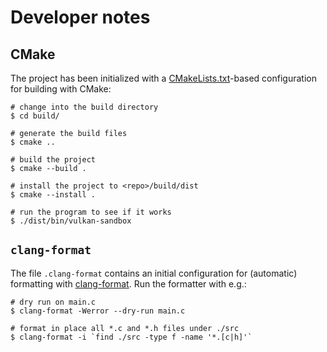# Developer notes

## CMake

The project has been initialized with a [CMakeLists.txt](CMakeLists.txt)-based
configuration for building with CMake:

```console
# change into the build directory
$ cd build/

# generate the build files
$ cmake ..

# build the project
$ cmake --build .

# install the project to <repo>/build/dist
$ cmake --install .

# run the program to see if it works
$ ./dist/bin/vulkan-sandbox
```

## `clang-format`

The file `.clang-format` contains an initial configuration for (automatic) formatting with [clang-format](https://clang.llvm.org/docs/ClangFormat.html). Run the formatter with e.g.:

```console
# dry run on main.c
$ clang-format -Werror --dry-run main.c

# format in place all *.c and *.h files under ./src
$ clang-format -i `find ./src -type f -name '*.[c|h]'`
```
